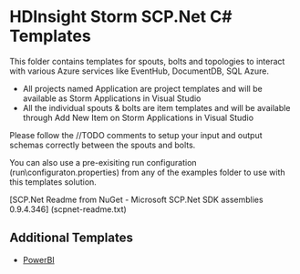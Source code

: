 # HDInsight Storm SCP.Net C# Templates
This folder contains templates for spouts, bolts and topologies to interact with various Azure services like EventHub, DocumentDB, SQL Azure.

* All projects named Application are project templates and will be available as Storm Applications in Visual Studio
* All the individual spouts & bolts are item templates and will be available through Add New Item on Storm Applications in Visual Studio

Please follow the //TODO comments to setup your input and output schemas correctly between the spouts and bolts.

You can also use a pre-exisiting run configuration (run\configuraton.properties) from any of the examples folder to use with this templates solution.

[SCP.Net Readme from NuGet - Microsoft SCP.Net SDK assemblies 0.9.4.346] (scpnet-readme.txt)

## Additional Templates
* [PowerBI](https://github.com/Blackmist/hdinsight-csharp-storm-powerbi)
